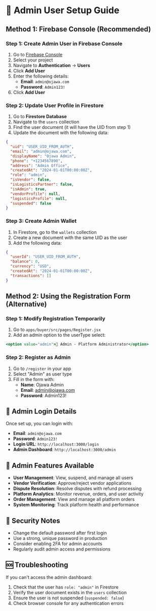 # 🔐 Admin User Setup Guide

## Method 1: Firebase Console (Recommended)

### Step 1: Create Admin User in Firebase Console
1. Go to [Firebase Console](https://console.firebase.google.com/)
2. Select your project
3. Navigate to **Authentication** → **Users**
4. Click **Add User**
5. Enter the following details:
   - **Email**: `admin@ojawa.com`
   - **Password**: `Admin123!`
6. Click **Add User**

### Step 2: Update User Profile in Firestore
1. Go to **Firestore Database**
2. Navigate to the `users` collection
3. Find the user document (it will have the UID from step 1)
4. Update the document with the following data:

```json
{
  "uid": "USER_UID_FROM_AUTH",
  "email": "admin@ojawa.com",
  "displayName": "Ojawa Admin",
  "phone": "+1234567890",
  "address": "Admin Office",
  "createdAt": "2024-01-01T00:00:00Z",
  "role": "admin",
  "isVendor": false,
  "isLogisticsPartner": false,
  "isAdmin": true,
  "vendorProfile": null,
  "logisticsProfile": null,
  "suspended": false
}
```

### Step 3: Create Admin Wallet
1. In Firestore, go to the `wallets` collection
2. Create a new document with the same UID as the user
3. Add the following data:

```json
{
  "userId": "USER_UID_FROM_AUTH",
  "balance": 0,
  "currency": "USD",
  "createdAt": "2024-01-01T00:00:00Z",
  "transactions": []
}
```

## Method 2: Using the Registration Form (Alternative)

### Step 1: Modify Registration Temporarily
1. Go to `apps/buyer/src/pages/Register.jsx`
2. Add an admin option to the userType select:

```jsx
<option value="admin">👑 Admin - Platform Administrator</option>
```

### Step 2: Register as Admin
1. Go to `/register` in your app
2. Select "Admin" as user type
3. Fill in the form with:
   - **Name**: Ojawa Admin
   - **Email**: admin@ojawa.com
   - **Password**: Admin123!

## 🎯 Admin Login Details

Once set up, you can login with:

- **Email**: `admin@ojawa.com`
- **Password**: `Admin123!`
- **Login URL**: `http://localhost:3000/login`
- **Admin Dashboard**: `http://localhost:3000/admin`

## 🔧 Admin Features Available

- **User Management**: View, suspend, and manage all users
- **Vendor Verification**: Approve/reject vendor applications
- **Dispute Resolution**: Resolve disputes with refund processing
- **Platform Analytics**: Monitor revenue, orders, and user activity
- **Order Management**: View and manage all platform orders
- **System Monitoring**: Track platform health and performance

## 🚨 Security Notes

- Change the default password after first login
- Use a strong, unique password in production
- Consider enabling 2FA for admin accounts
- Regularly audit admin access and permissions

## 🆘 Troubleshooting

If you can't access the admin dashboard:
1. Check that the user has `role: "admin"` in Firestore
2. Verify the user document exists in the `users` collection
3. Ensure the user is not suspended (`suspended: false`)
4. Check browser console for any authentication errors
